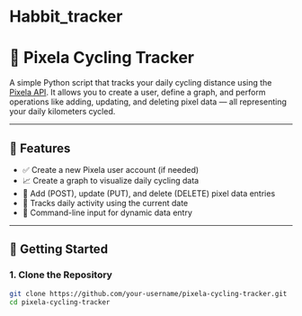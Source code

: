 # Habbit_tracker
# 🚴 Pixela Cycling Tracker

A simple Python script that tracks your daily cycling distance using the [Pixela API](https://pixe.la). It allows you to create a user, define a graph, and perform operations like adding, updating, and deleting pixel data — all representing your daily kilometers cycled.

---

## 📌 Features

- ✅ Create a new Pixela user account (if needed)
- 📈 Create a graph to visualize daily cycling data
- 📝 Add (POST), update (PUT), and delete (DELETE) pixel data entries
- 📅 Tracks daily activity using the current date
- 💬 Command-line input for dynamic data entry

---

## 🚀 Getting Started

### 1. Clone the Repository
```bash
git clone https://github.com/your-username/pixela-cycling-tracker.git
cd pixela-cycling-tracker
